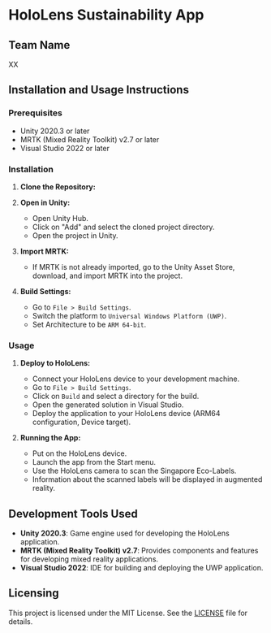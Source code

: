 # HoloLens Sustainability App

## Team Name
XX

## Installation and Usage Instructions

### Prerequisites
- Unity 2020.3 or later
- MRTK (Mixed Reality Toolkit) v2.7 or later
- Visual Studio 2022 or later

### Installation
1. **Clone the Repository:**

2. **Open in Unity:**
   - Open Unity Hub.
   - Click on "Add" and select the cloned project directory.
   - Open the project in Unity.

3. **Import MRTK:**
   - If MRTK is not already imported, go to the Unity Asset Store, download, and import MRTK into the project.

4. **Build Settings:**
   - Go to `File > Build Settings`.
   - Switch the platform to `Universal Windows Platform (UWP)`.
   - Set Architecture to be `ARM 64-bit`.

### Usage

1. **Deploy to HoloLens:**
   - Connect your HoloLens device to your development machine.
   - Go to `File > Build Settings`.
   - Click on `Build` and select a directory for the build.
   - Open the generated solution in Visual Studio.
   - Deploy the application to your HoloLens device (ARM64 configuration, Device target).

2. **Running the App:**
   - Put on the HoloLens device.
   - Launch the app from the Start menu.
   - Use the HoloLens camera to scan the Singapore Eco-Labels.
   - Information about the scanned labels will be displayed in augmented reality.

## Development Tools Used
- **Unity 2020.3**: Game engine used for developing the HoloLens application.
- **MRTK (Mixed Reality Toolkit) v2.7**: Provides components and features for developing mixed reality applications.
- **Visual Studio 2022**: IDE for building and deploying the UWP application.

## Licensing
This project is licensed under the MIT License. See the [LICENSE](LICENSE) file for details.

